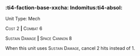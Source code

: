 ### :ti4-faction-base-xxcha: **Indomitus**:ti4-absol:

Unit Type: Mech 

<span style="font-variant:small-caps;">Cost</span> 2 __|__ <span style="font-variant:small-caps;">Combat</span> 6

<span style="font-variant:small-caps;">Sustain Damage</span> __|__ <span style="font-variant:small-caps;">Space Cannon</span> 8

When this unit uses <span style="font-variant:small-caps;">Sustain Damage</span>, cancel 2 hits instead of 1.
